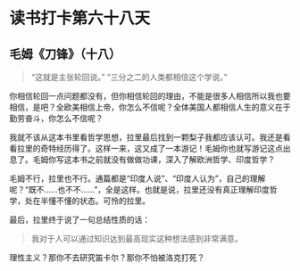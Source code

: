 # 读书打卡第六十八天

## 毛姆《刀锋》（十八）

> “这就是主张轮回说。”
> “三分之二的人类都相信这个学说。”

你相信轮回一点问题都没有，但你相信轮回的理由，不能是很多人相信所以我也要相信，是吧？全欧美相信上帝，你怎么不信呢？全体美国人都相信人生的意义在于勤劳奋斗，你怎么不信呢？

我就不该从这本书里看哲学思想，拉里最后找到一颗梨子我都应该认可。我还是看看拉里的奇特经历得了。这样一来，这又成了一本游记！毛姆你也就写游记这点出息了。毛姆你写这本书之前就没有做做功课，深入了解欧洲哲学、印度哲学？

毛姆不行，拉里也不行。通篇都是“印度人说”、“印度人认为”，自己的理解呢？“既不……也不不……”，全是这样。也就是说，拉里还没有真正理解印度哲学，处在半懂不懂的状态。可怜的拉里。

最后，拉里终于说了一句总结性质的话：

> 我对于人可以通过知识达到最高现实这种想法感到非常满意。

理性主义？那你不去研究笛卡尔？那你不怕被洛克打死？
